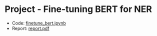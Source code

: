 # Project - Fine-tuning BERT for NER

- Code: [finetune_bert.ipynb](ner/finetune_bert.ipynb)
- Report: [report.pdf](report/report.pdf)